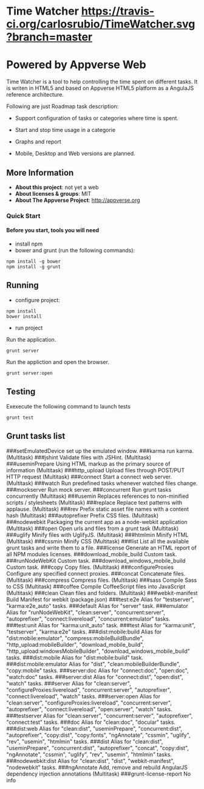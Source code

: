 Time Watcher
https://travis-ci.org/carlosrubio/TimeWatcher.svg?branch=master 
============

Powered by Appverse Web 
============

Time Watcher is a tool to help controlling the time spent on different tasks. It is writen in HTML5 and based on Appverse HTML5 platform as a AngulaJS reference architecture. 

Following are just Roadmap task description:
- Support configuration of tasks or categories where time is spent.
- Start and stop time usage in a categorie
- Graphs and report

- Mobile, Desktop and Web versions are planned.


## More Information

* **About this project**: not yet a web
* **About licenses & groups**: MIT
* **About The Appverse Project**: <http://appverse.org>

### Quick Start

#### Before you start, tools you will need

* install npm
* bower and grunt (run the following commands):

```script
npm install -g bower
npm install -g grunt
```

## Running

* configure project:

```script
npm install
bower install
```
* run project

Run the application. 

`grunt server`

Run the appliction and open the browser.

`grunt server:open` 

## Testing

Exexecute the following command to launch tests

`grunt test`
 
 <!-- Available Grunt task (generated running 'grunt list') -->
 Grunt tasks list 
---------------- 
###setEmulatedDevice
set up the emulated window.
###karma
run karma. (Multitask)
###jshint
Validate files with JSHint. (Multitask)
###useminPrepare
Using HTML markup as the primary source of information (Multitask)
###http_upload
Upload files through POST/PUT HTTP request (Multitask)
###connect
Start a connect web server. (Multitask)
###watch
Run predefined tasks whenever watched files change.
###mockserver
Run mock server.
###concurrent
Run grunt tasks concurrently (Multitask)
###usemin
Replaces references to non-minified scripts / stylesheets (Multitask)
###replace
Replace text patterns with applause. (Multitask)
###rev
Prefix static asset file names with a content hash (Multitask)
###autoprefixer
Prefix CSS files. (Multitask)
###nodewebkit
Packaging the current app as a node-webkit application (Multitask)
###open
Open urls and files from a grunt task (Multitask)
###uglify
Minify files with UglifyJS. (Multitask)
###htmlmin
Minify HTML (Multitask)
###cssmin
Minify CSS (Multitask)
###list
List all the available grunt tasks and write them to a file.
###license
Generate an HTML report of all NPM modules licenses.
###download_mobile_build
Custom task.
###runNodeWebKit
Custom task.
###download_windows_mobile_build
Custom task.
###copy
Copy files. (Multitask)
###configureProxies
Configure any specified connect proxies.
###concat
Concatenate files. (Multitask)
###compress
Compress files. (Multitask)
###sass
Compile Sass to CSS (Multitask)
###coffee
Compile CoffeeScript files into JavaScript (Multitask)
###clean
Clean files and folders. (Multitask)
###webkit-manifest
Build Manifest for webkit (package.json)
###test:e2e
Alias for "testserver", "karma:e2e_auto" tasks.
###default
Alias for "server" task.
###emulator
Alias for "runNodeWebKit", "clean:server", "concurrent:server", "autoprefixer", "connect:livereload", "concurrent:emulator" tasks.
###test:unit
Alias for "karma:unit_auto" task.
###test
Alias for "karma:unit", "testserver", "karma:e2e" tasks.
###dist:mobile:build
Alias for "dist:mobile:emulator", "compress:mobileBuildBundle", "http_upload:mobileBuilder", "download_mobile_build", "http_upload:windowsMobileBuilder", "download_windows_mobile_build" tasks.
###dist:mobile
Alias for "dist:mobile:build" task.
###dist:mobile:emulator
Alias for "dist", "clean:mobileBuilderBundle", "copy:mobile" tasks.
###server:doc
Alias for "connect:doc", "open:doc", "watch:doc" tasks.
###server:dist
Alias for "connect:dist", "open:dist", "watch" tasks.
###server
Alias for "clean:server", "configureProxies:livereload", "concurrent:server", "autoprefixer", "connect:livereload", "watch" tasks.
###server:open
Alias for "clean:server", "configureProxies:livereload", "concurrent:server", "autoprefixer", "connect:livereload", "open:server", "watch" tasks.
###testserver
Alias for "clean:server", "concurrent:server", "autoprefixer", "connect:test" tasks.
###doc
Alias for "clean:doc", "docular" tasks.
###dist:web
Alias for "clean:dist", "useminPrepare", "concurrent:dist", "autoprefixer", "copy:dist", "copy:fonts", "ngAnnotate", "cssmin", "uglify", "rev", "usemin", "htmlmin" tasks.
###dist
Alias for "clean:dist", "useminPrepare", "concurrent:dist", "autoprefixer", "concat", "copy:dist", "ngAnnotate", "cssmin", "uglify", "rev", "usemin", "htmlmin" tasks.
###nodewebkit:dist
Alias for "clean:dist", "dist", "webkit-manifest", "nodewebkit" tasks.
###ngAnnotate
Add, remove and rebuild AngularJS dependency injection annotations (Multitask)
###grunt-license-report
No info 
